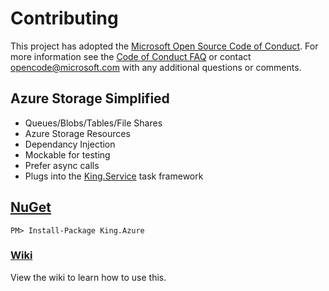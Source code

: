 # Contributing

This project has adopted the [Microsoft Open Source Code of Conduct](https://opensource.microsoft.com/codeofconduct/). For more information see the [Code of Conduct FAQ](https://opensource.microsoft.com/codeofconduct/faq/) or contact [opencode@microsoft.com](mailto:opencode@microsoft.com) with any additional questions or comments.

## Azure Storage Simplified
- Queues/Blobs/Tables/File Shares
- Azure Storage Resources
- Dependancy Injection
- Mockable for testing
- Prefer async calls
- Plugs into the [King.Service](https://github.com/jefking/King.Service) task framework

## [NuGet](https://www.nuget.org/packages/King.Azure)
```
PM> Install-Package King.Azure
```

### [Wiki](https://github.com/microsoft/King.Azure/wiki)
View the wiki to learn how to use this.

